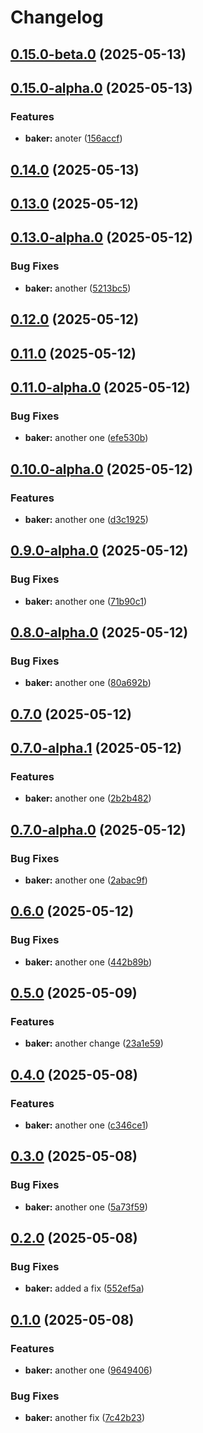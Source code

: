 # Changelog

## [0.15.0-beta.0](https://github.com/emilgp/releaseme-releaseit-commitlint/compare/baker@0.15.0-alpha.0...${npm.name}@0.15.0-beta.0) (2025-05-13)

## [0.15.0-alpha.0](https://github.com/emilgp/releaseme-releaseit-commitlint/compare/baker@0.14.0...${npm.name}@0.15.0-alpha.0) (2025-05-13)

### Features

* **baker:** anoter ([156accf](https://github.com/emilgp/releaseme-releaseit-commitlint/commit/156accfacaa86b1662c9d39bd18d51226362c2fc))

## [0.14.0](https://github.com/emilgp/releaseme-releaseit-commitlint/compare/baker@0.13.0...${npm.name}@0.14.0) (2025-05-13)

## [0.13.0](https://github.com/emilgp/releaseme-releaseit-commitlint/compare/baker@0.13.0-alpha.0...${npm.name}@0.13.0) (2025-05-12)

## [0.13.0-alpha.0](https://github.com/emilgp/releaseme-releaseit-commitlint/compare/baker@0.12.0...${npm.name}@0.13.0-alpha.0) (2025-05-12)

### Bug Fixes

* **baker:** another ([5213bc5](https://github.com/emilgp/releaseme-releaseit-commitlint/commit/5213bc5f059142bdc2cb3cd6e464cb0fa52b9967))

## [0.12.0](https://github.com/emilgp/releaseme-releaseit-commitlint/compare/baker@0.12.0-alpha.0...${npm.name}@0.12.0) (2025-05-12)

## [0.11.0](https://github.com/emilgp/releaseme-releaseit-commitlint/compare/baker@0.11.0-alpha.2...${npm.name}@0.11.0) (2025-05-12)

## [0.11.0-alpha.0](https://github.com/emilgp/releaseme-releaseit-commitlint/compare/baker@0.10.0-alpha.0...${npm.name}@0.11.0-alpha.0) (2025-05-12)

### Bug Fixes

* **baker:** another one ([efe530b](https://github.com/emilgp/releaseme-releaseit-commitlint/commit/efe530b259bc6203db098b980ed0ead130f9a5c3))

## [0.10.0-alpha.0](https://github.com/emilgp/releaseme-releaseit-commitlint/compare/baker@0.9.0-alpha.0...${npm.name}@0.10.0-alpha.0) (2025-05-12)

### Features

* **baker:** another one ([d3c1925](https://github.com/emilgp/releaseme-releaseit-commitlint/commit/d3c19256d3deed3f9ca53e65a7358b60a71889d6))

## [0.9.0-alpha.0](https://github.com/emilgp/releaseme-releaseit-commitlint/compare/baker@0.8.0-alpha.0...${npm.name}@0.9.0-alpha.0) (2025-05-12)

### Bug Fixes

* **baker:** another one ([71b90c1](https://github.com/emilgp/releaseme-releaseit-commitlint/commit/71b90c1b07e27fc7f4ff77a59c2baa768c27e859))

## [0.8.0-alpha.0](https://github.com/emilgp/releaseme-releaseit-commitlint/compare/baker@0.7.0-alpha.2...${npm.name}@0.8.0-alpha.0) (2025-05-12)

### Bug Fixes

* **baker:** another one ([80a692b](https://github.com/emilgp/releaseme-releaseit-commitlint/commit/80a692b53fc3701433145fcf7ce0ef4b05b6f4be))

## [0.7.0](https://github.com/emilgp/releaseme-releaseit-commitlint/compare/baker@0.7.0-alpha.1...${npm.name}@0.7.0) (2025-05-12)

## [0.7.0-alpha.1](https://github.com/emilgp/releaseme-releaseit-commitlint/compare/baker@0.7.0-alpha.0...${npm.name}@0.7.0-alpha.1) (2025-05-12)

### Features

* **baker:** another one ([2b2b482](https://github.com/emilgp/releaseme-releaseit-commitlint/commit/2b2b482a75488734ee9892d2831c9f6488a01a89))

## [0.7.0-alpha.0](https://github.com/emilgp/releaseme-releaseit-commitlint/compare/baker@0.6.0...${npm.name}@0.7.0-alpha.0) (2025-05-12)

### Bug Fixes

* **baker:** another one ([2abac9f](https://github.com/emilgp/releaseme-releaseit-commitlint/commit/2abac9f905c68e02ae4cd7685d46f89b40960ea9))

## [0.6.0](https://github.com/emilgp/releaseme-releaseit-commitlint/compare/baker@0.5.0...${npm.name}@0.6.0) (2025-05-12)

### Bug Fixes

* **baker:** another one ([442b89b](https://github.com/emilgp/releaseme-releaseit-commitlint/commit/442b89b908bce3e7c68a5702313e91d362d0738a))

## [0.5.0](https://github.com/emilgp/releaseme-releaseit-commitlint/compare/baker@0.4.0...${npm.name}@0.5.0) (2025-05-09)

### Features

* **baker:** another change ([23a1e59](https://github.com/emilgp/releaseme-releaseit-commitlint/commit/23a1e598742fad12990b7b144f4a6b03c570ffbd))

## [0.4.0](https://github.com/emilgp/releaseme-releaseit-commitlint/compare/baker@0.3.0...${npm.name}@0.4.0) (2025-05-08)

### Features

* **baker:** another one ([c346ce1](https://github.com/emilgp/releaseme-releaseit-commitlint/commit/c346ce189702809e2695cf736c5e1e079f92a440))

## [0.3.0](https://github.com/emilgp/releaseme-releaseit-commitlint/compare/baker@0.2.0...${npm.name}@0.3.0) (2025-05-08)

### Bug Fixes

* **baker:** another one ([5a73f59](https://github.com/emilgp/releaseme-releaseit-commitlint/commit/5a73f59ed84950591994539b49b34639c689b063))

## [0.2.0](https://github.com/emilgp/releaseme-releaseit-commitlint/compare/baker@0.1.0...${npm.name}@0.2.0) (2025-05-08)

### Bug Fixes

* **baker:** added a fix ([552ef5a](https://github.com/emilgp/releaseme-releaseit-commitlint/commit/552ef5ac9d9699cf06b10d5ffa6b8eece8352c79))

## [0.1.0](https://github.com/emilgp/releaseme-releaseit-commitlint/compare/baker@0.0.2...${npm.name}@0.1.0) (2025-05-08)

### Features

* **baker:** another one ([9649406](https://github.com/emilgp/releaseme-releaseit-commitlint/commit/9649406546695b9a5e088047ca807bbf1d4b1adc))

### Bug Fixes

* **baker:** another fix ([7c42b23](https://github.com/emilgp/releaseme-releaseit-commitlint/commit/7c42b23e72771660107273d51255271a4e140952))
